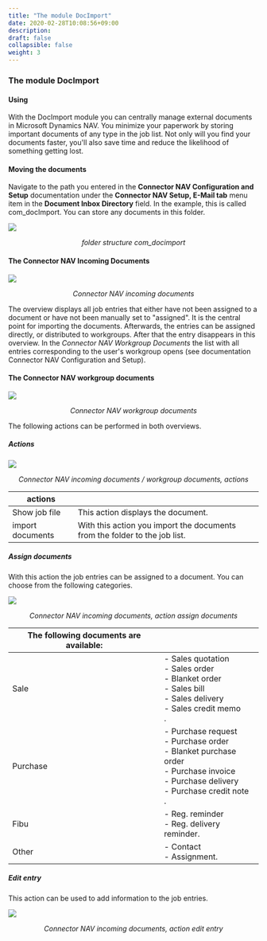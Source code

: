 ```yaml
---
title: "The module DocImport"
date: 2020-02-28T10:08:56+09:00
description: 
draft: false
collapsible: false
weight: 3
---
```


### The module DocImport

#### Using

With the DocImport module you can centrally manage external documents in Microsoft Dynamics NAV. You minimize your paperwork by storing important documents of any type in the job list. Not only will you find your documents faster, you'll also save time and reduce the likelihood of something getting lost.

#### Moving the documents

Navigate to the path you entered in the **Connector NAV Configuration and Setup** documentation under the **Connector NAV Setup, E-Mail tab** menu item in the **Document Inbox Directory** field. In the example, this is called com_docImport. You can store any documents in this folder.

![](/images/connectornav/base/docimport_ordnerstruktur.png)<center>_folder structure com_docimport_</center>

#### The Connector NAV Incoming Documents 

![](/images/connectornav/base/docimport_eing_dok.png)<center>_Connector NAV incoming documents_</center>

The overview displays all job entries that either have not been assigned to a document or have not been manually set to "assigned". It is the central point for importing the documents. Afterwards, the entries can be assigned directly, or distributed to workgroups. After that the entry disappears in this overview. In the *Connector NAV Workgroup Documents* the list with all entries corresponding to the user's workgroup opens (see documentation Connector NAV Configuration and Setup).

####  The Connector NAV workgroup documents 

![](/images/connectornav/base/docimport_arbeitsgruppen.png)<center>_Connector NAV workgroup documents_</center>

The following actions can be performed in both overviews.

##### Actions

![](/images/connectornav/base/eing_dok_aktionen.png)<center>_Connector NAV incoming documents / workgroup documents, actions_</center>

|actions | |
|---|---|
| Show job file    | This action displays the document.                                         |
| import documents | With this action you import the documents from the folder to the job list. |

##### Assign documents

With this action the job entries can be assigned to a document. You can choose from the following categories.

![](/images/connectornav/base/dokumente_zuordnen.png)<center>_Connector NAV incoming documents, action assign documents_</center>

|The following documents are available: | |
|---|---|
| Sale       | - Sales quotation<br /> - Sales order<br /> - Blanket order<br /> - Sales bill<br /> - Sales delivery<br /> - Sales credit memo<br />.                          |
| Purchase   | - Purchase request<br /> - Purchase order<br /> - Blanket purchase order<br /> - Purchase invoice<br /> - Purchase delivery<br /> - Purchase credit note<br />. |
| Fibu       | - Reg. reminder<br /> - Reg. delivery reminder.                                                                                                                 |
| Other      | - Contact<br /> - Assignment.                                                                                                                                   |

##### Edit entry

This action can be used to add information to the job entries.

![](/images/connectornav/base/eintrag_bearbeiten.png)<center>_Connector NAV incoming documents, action edit entry_</center>